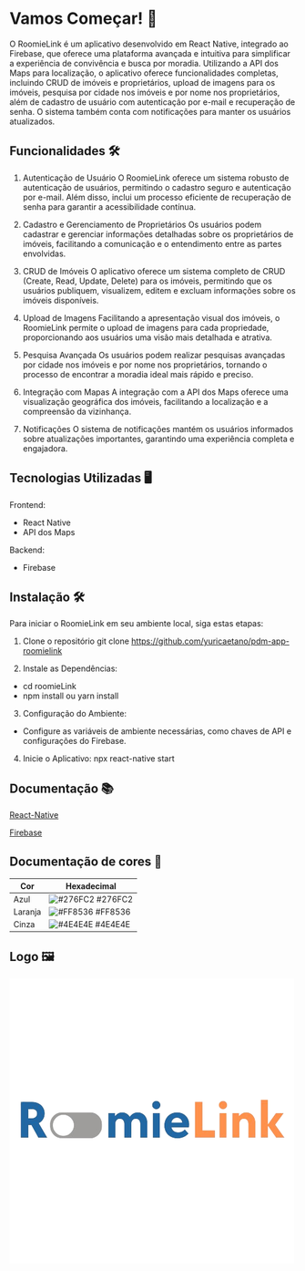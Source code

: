 
# Vamos Começar! 🚀
O RoomieLink é um aplicativo desenvolvido em React Native, integrado ao Firebase, que oferece uma plataforma avançada e intuitiva para simplificar a experiência de convivência e busca por moradia. Utilizando a API dos Maps para localização, o aplicativo oferece funcionalidades completas, incluindo CRUD de imóveis e proprietários, upload de imagens para os imóveis, pesquisa por cidade nos imóveis e por nome nos proprietários, além de cadastro de usuário com autenticação por e-mail e recuperação de senha. O sistema também conta com notificações para manter os usuários atualizados.
## Funcionalidades 🛠️
1. Autenticação de Usuário
O RoomieLink oferece um sistema robusto de autenticação de usuários, permitindo o cadastro seguro e autenticação por e-mail. Além disso, inclui um processo eficiente de recuperação de senha para garantir a acessibilidade contínua.

2. Cadastro e Gerenciamento de Proprietários
Os usuários podem cadastrar e gerenciar informações detalhadas sobre os proprietários de imóveis, facilitando a comunicação e o entendimento entre as partes envolvidas.

3. CRUD de Imóveis
O aplicativo oferece um sistema completo de CRUD (Create, Read, Update, Delete) para os imóveis, permitindo que os usuários publiquem, visualizem, editem e excluam informações sobre os imóveis disponíveis.

4. Upload de Imagens
Facilitando a apresentação visual dos imóveis, o RoomieLink permite o upload de imagens para cada propriedade, proporcionando aos usuários uma visão mais detalhada e atrativa.

5. Pesquisa Avançada
Os usuários podem realizar pesquisas avançadas por cidade nos imóveis e por nome nos proprietários, tornando o processo de encontrar a moradia ideal mais rápido e preciso.

6. Integração com Mapas
A integração com a API dos Maps oferece uma visualização geográfica dos imóveis, facilitando a localização e a compreensão da vizinhança.

7. Notificações
O sistema de notificações mantém os usuários informados sobre atualizações importantes, garantindo uma experiência completa e engajadora.
## Tecnologias Utilizadas 🖥️

Frontend:

* React Native
* API dos Maps

Backend:

* Firebase
## Instalação 🛠️

Para iniciar o RoomieLink em seu ambiente local, siga estas etapas:

1. Clone o repositório
git clone https://github.com/yuricaetano/pdm-app-roomielink

2. Instale as Dependências:
* cd roomieLink
* npm install ou yarn install

3. Configuração do Ambiente:
* Configure as variáveis de ambiente necessárias, como chaves de API e configurações do Firebase.

4. Inicie o Aplicativo:
npx react-native start
## Documentação 📚

[React-Native](https://reactnative.dev/docs/getting-started)

[Firebase](https://firebase.google.com/docs?hl=pt-br)

## Documentação de cores 🎨

| Cor               | Hexadecimal                                                |
| ----------------- | ---------------------------------------------------------------- |
| Azul      | ![#276FC2](https://via.placeholder.com/10/276FC2?text=+) #276FC2 |
| Laranja    | ![#FF8536](https://via.placeholder.com/10/FF8536?text=+) #FF8536 |
| Cinza       | ![#4E4E4E](https://via.placeholder.com/10/4E4E4E?text=+) #4E4E4E |



## Logo 🖼️
![Logo](https://github.com/yuricaetano/pdm-app-roomielink/blob/main/src/assets/images/logo.png?raw=true)
